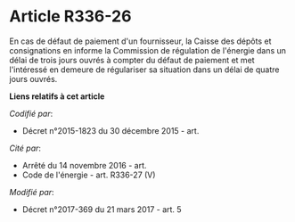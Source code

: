 # Article R336-26

En cas de défaut de paiement d'un fournisseur, la Caisse des dépôts et consignations en informe la Commission de régulation
de l'énergie dans un délai de trois jours ouvrés à compter du défaut de paiement et met l'intéressé en demeure de régulariser
sa situation dans un délai de quatre jours ouvrés.

**Liens relatifs à cet article**

_Codifié par_:

  - Décret n°2015-1823 du 30 décembre 2015 - art.

_Cité par_:

  - Arrêté du 14 novembre 2016 - art.
  - Code de l'énergie - art. R336-27 (V)

_Modifié par_:

  - Décret n°2017-369 du 21 mars 2017 - art. 5
